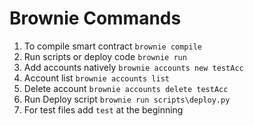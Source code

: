 # Brownie Commands
1. To compile smart contract `brownie compile`
2. Run scripts or deploy code `brownie run`
3. Add accounts natively `brownie accounts new testAcc`
4. Account list `brownie accounts list`
5. Delete account `brownie accounts delete testAcc`
6. Run Deploy script `brownie run scripts\deploy.py`
7. For test files add `test` at the beginning